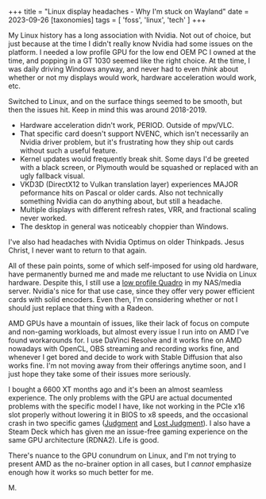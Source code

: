 +++
title = "Linux display headaches - Why I'm stuck on Wayland"
date = 2023-09-26
[taxonomies]
tags = [ 'foss', 'linux', 'tech' ]
+++

My Linux history has a long association with Nvidia. Not out of choice, but just because at the time I didn't really know Nvidia had some issues on the platform. I needed a low profile GPU for the low end OEM PC I owned at the time, and popping in a GT 1030 seemed like the right choice. At the time, I was daily driving Windows anyway, and never had to even *think* about whether or not my displays would work, hardware acceleration would work, etc.

Switched to Linux, and on the surface things seemed to be smooth, but then the issues hit. Keep in mind this was around 2018-2019.
* Hardware acceleration didn't work, PERIOD. Outside of mpv/VLC.
* That specific card doesn't support NVENC, which isn't necessarily an Nvidia driver problem, but it's frustrating how they ship out cards without such a useful feature.
* Kernel updates would frequently break shit. Some days I'd be greeted with a black screen, or Plymouth would be squashed or replaced with an ugly fallback visual.
* VKD3D (DirectX12 to Vulkan translation layer) experiences MAJOR peformance hits on Pascal or older cards. Also not technically something Nvidia can do anything about, but still a headache.
* Multiple displays with different refresh rates, VRR, and fractional scaling never worked.
* The desktop in general was noticeably choppier than Windows.

I've also had headaches with Nvidia Optimus on older Thinkpads. Jesus Christ, I never want to return to that again. 

All of these pain points, some of which self-imposed for using old hardware, have permanently burned me and made me reluctant to use Nvidia on Linux hardware. Despite this, I still use a [low profile Quadro](https://www.amazon.com/PNY-NVIDIA-Quadro-Professional-Graphics/dp/B06X9PW5DZ) in my NAS/media server. Nvidia's nice for that use case, since they offer very power efficient cards with solid encoders. Even then, I'm considering whether or not I should just replace that thing with a Radeon.

AMD GPUs have a mountain of issues, like their lack of focus on compute and non-gaming workloads, but almost every issue I run into on AMD I've found workarounds for. I use DaVinci Resolve and it works fine on AMD nowadays with OpenCL, OBS streaming and recording works fine, and whenever I get bored and decide to work with Stable Diffusion that also works fine. I'm not moving away from their offerings anytime soon, and I just hope they take some of their issues more seriously.

I bought a 6600 XT months ago and it's been an almost seamless experience. The only problems with the GPU are actual documented problems with the specific model I have, like not working in the PCIe x16 slot properly without lowering it in BIOS to x8 speeds, and the occasional crash in two specific games ([Judgment](https://www.protondb.com/app/2058180) and [Lost Judgment](https://www.protondb.com/app/2058190)). I also have a Steam Deck which has given me an issue-free gaming experience on the same GPU architecture (RDNA2). Life is good.

There's nuance to the GPU conundrum on Linux, and I'm not trying to present AMD as the no-brainer option in all cases, but I *cannot* emphasize enough how it works so much better for me.

M.
